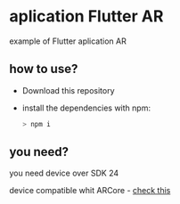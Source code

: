 # aplication Flutter AR

example of Flutter aplication AR

## how to use?
- Download this repository
- install the dependencies with npm:

	```bash
	> npm i
	```
## you need?
you need device over SDK 24 

device compatible whit ARCore - [check this](https://developers.google.com/ar/discover/supported-devices)
 
